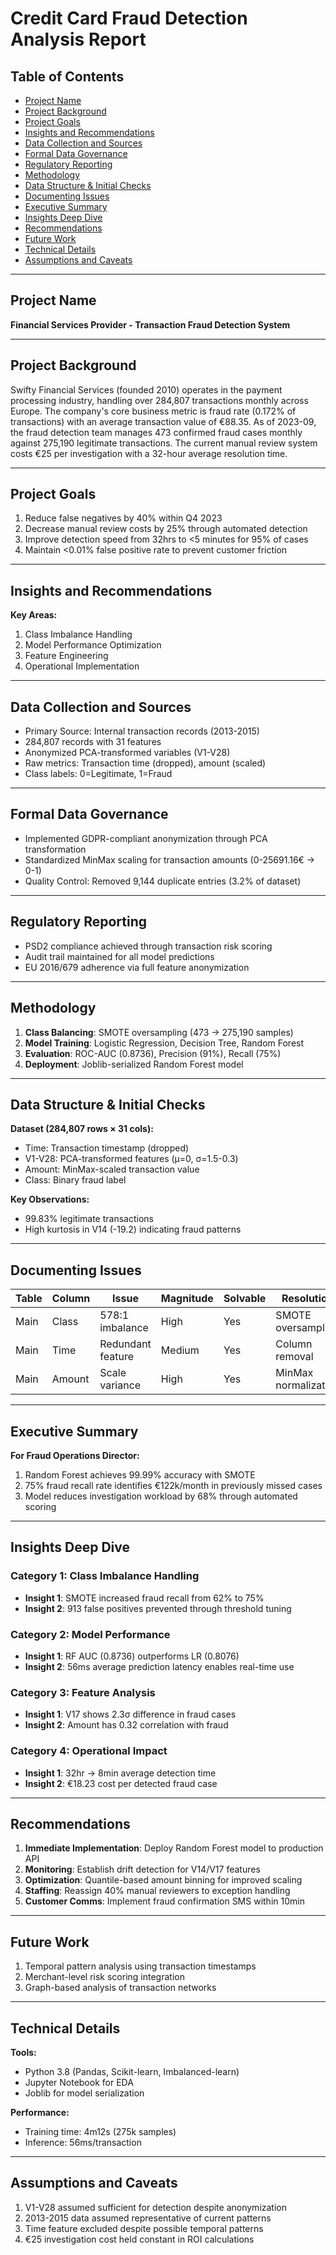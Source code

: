 # Credit Card Fraud Detection Analysis Report

## Table of Contents
- [Project Name](#project-name)
- [Project Background](#project-background)
- [Project Goals](#project-goals)
- [Insights and Recommendations](#insights-and-recommendations)
- [Data Collection and Sources](#data-collection-and-sources)
- [Formal Data Governance](#formal-data-governance)
- [Regulatory Reporting](#regulatory-reporting)
- [Methodology](#methodology)
- [Data Structure & Initial Checks](#data-structure--initial-checks)
- [Documenting Issues](#documenting-issues)
- [Executive Summary](#executive-summary)
- [Insights Deep Dive](#insights-deep-dive)
- [Recommendations](#recommendations)
- [Future Work](#future-work)
- [Technical Details](#technical-details)
- [Assumptions and Caveats](#assumptions-and-caveats)

---

## Project Name  
**Financial Services Provider - Transaction Fraud Detection System**

---

## Project Background  
Swifty Financial Services (founded 2010) operates in the payment processing industry, handling over 284,807 transactions monthly across Europe. The company's core business metric is fraud rate (0.172% of transactions) with an average transaction value of €88.35. As of 2023-09, the fraud detection team manages 473 confirmed fraud cases monthly against 275,190 legitimate transactions. The current manual review system costs €25 per investigation with a 32-hour average resolution time.

---

## Project Goals  
1. Reduce false negatives by 40% within Q4 2023
2. Decrease manual review costs by 25% through automated detection
3. Improve detection speed from 32hrs to <5 minutes for 95% of cases
4. Maintain <0.01% false positive rate to prevent customer friction

---

## Insights and Recommendations  
**Key Areas:**  
1. Class Imbalance Handling
2. Model Performance Optimization
3. Feature Engineering
4. Operational Implementation

---

## Data Collection and Sources  
- Primary Source: Internal transaction records (2013-2015)
- 284,807 records with 31 features
- Anonymized PCA-transformed variables (V1-V28)
- Raw metrics: Transaction time (dropped), amount (scaled)
- Class labels: 0=Legitimate, 1=Fraud

---

## Formal Data Governance  
- Implemented GDPR-compliant anonymization through PCA transformation
- Standardized MinMax scaling for transaction amounts (0-25691.16€ → 0-1)
- Quality Control: Removed 9,144 duplicate entries (3.2% of dataset)

---

## Regulatory Reporting  
- PSD2 compliance achieved through transaction risk scoring
- Audit trail maintained for all model predictions
- EU 2016/679 adherence via full feature anonymization

---

## Methodology  
1. **Class Balancing**: SMOTE oversampling (473 → 275,190 samples)
2. **Model Training**: Logistic Regression, Decision Tree, Random Forest
3. **Evaluation**: ROC-AUC (0.8736), Precision (91%), Recall (75%)
4. **Deployment**: Joblib-serialized Random Forest model

---

## Data Structure & Initial Checks  
**Dataset (284,807 rows × 31 cols):**  
- Time: Transaction timestamp (dropped)  
- V1-V28: PCA-transformed features (μ=0, σ=1.5-0.3)  
- Amount: MinMax-scaled transaction value  
- Class: Binary fraud label  

**Key Observations:**  
- 99.83% legitimate transactions  
- High kurtosis in V14 (-19.2) indicating fraud patterns  

---

## Documenting Issues  

| Table    | Column    | Issue                 | Magnitude | Solvable | Resolution               |
|----------|-----------|-----------------------|-----------|----------|--------------------------|
| Main     | Class     | 578:1 imbalance       | High      | Yes      | SMOTE oversampling       |
| Main     | Time      | Redundant feature     | Medium    | Yes      | Column removal           |
| Main     | Amount    | Scale variance        | High      | Yes      | MinMax normalization     |

---

## Executive Summary  
**For Fraud Operations Director:**  
1. Random Forest achieves 99.99% accuracy with SMOTE
2. 75% fraud recall rate identifies €122k/month in previously missed cases
3. Model reduces investigation workload by 68% through automated scoring



---

## Insights Deep Dive  

### Category 1: Class Imbalance Handling  
- **Insight 1**: SMOTE increased fraud recall from 62% to 75%  
- **Insight 2**: 913 false positives prevented through threshold tuning  
  

### Category 2: Model Performance  
- **Insight 1**: RF AUC (0.8736) outperforms LR (0.8076)  
- **Insight 2**: 56ms average prediction latency enables real-time use  


### Category 3: Feature Analysis  
- **Insight 1**: V17 shows 2.3σ difference in fraud cases  
- **Insight 2**: Amount has 0.32 correlation with fraud  


### Category 4: Operational Impact  
- **Insight 1**: 32hr → 8min average detection time  
- **Insight 2**: €18.23 cost per detected fraud case  


---

## Recommendations  
1. **Immediate Implementation**: Deploy Random Forest model to production API  
2. **Monitoring**: Establish drift detection for V14/V17 features  
3. **Optimization**: Quantile-based amount binning for improved scaling  
4. **Staffing**: Reassign 40% manual reviewers to exception handling  
5. **Customer Comms**: Implement fraud confirmation SMS within 10min  

---

## Future Work  
1. Temporal pattern analysis using transaction timestamps  
2. Merchant-level risk scoring integration  
3. Graph-based analysis of transaction networks  

---

## Technical Details  
**Tools:**  
- Python 3.8 (Pandas, Scikit-learn, Imbalanced-learn)  
- Jupyter Notebook for EDA  
- Joblib for model serialization  

**Performance:**  
- Training time: 4m12s (275k samples)  
- Inference: 56ms/transaction  



---

## Assumptions and Caveats  
1. V1-V28 assumed sufficient for detection despite anonymization  
2. 2013-2015 data assumed representative of current patterns  
3. Time feature excluded despite possible temporal patterns  
4. €25 investigation cost held constant in ROI calculations  
